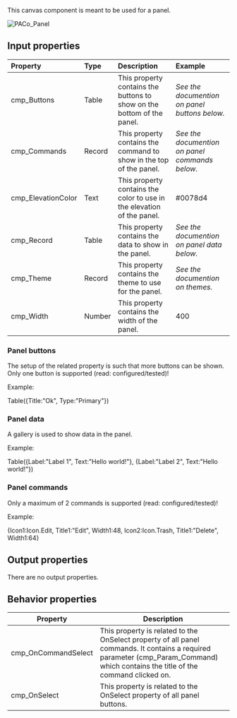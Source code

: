This canvas component is meant to be used for a panel.

![PACo_Panel](https://user-images.githubusercontent.com/35654198/197223171-3e9f5821-5623-4991-9a1c-169d4cc5bc3b.png)

## **Input properties**

| Property | Type | Description | Example |
| :--- | :--- | :--- | :--- |
| cmp_Buttons | Table | This property contains the buttons to show on the bottom of the panel. | *See the documention on panel buttons below.* |
| cmp_Commands | Record | This property contains the command to show in the top of the panel. | *See the documention on panel commands below.* |
| cmp_ElevationColor | Text | This property contains the color to use in the elevation of the panel. | #0078d4 |
| cmp_Record | Table | This property contains the data to show in the panel. | *See the documention on panel data below.* |
| cmp_Theme | Record | This property contains the theme to use for the panel. | *See the documention on themes.* |
| cmp_Width | Number | This property contains the width of the panel. | 400 |

### Panel buttons

The setup of the related property is such that more buttons can be shown. Only one button is supported (read: configured/tested)!

Example:

Table({Title:"Ok", Type:"Primary"})

### Panel data

A gallery is used to show data in the panel.

Example:

Table({Label:"Label 1", Text:"Hello world!"}, {Label:"Label 2", Text:"Hello world!"})

### Panel commands

Only a maximum of 2 commands is supported (read: configured/tested)!

Example:

{Icon1:Icon.Edit, Title1:"Edit", Width1:48, Icon2:Icon.Trash, Title1:"Delete", Width1:64}

## **Output properties**

There are no output properties.

## **Behavior properties**

| Property | Description |
| - | - |
| cmp_OnCommandSelect | This property is related to the OnSelect property of all panel commands. It contains a required parameter (cmp_Param_Command) which contains the title of the command clicked on. |
| cmp_OnSelect | This property is related to the OnSelect property of all panel buttons. |
